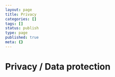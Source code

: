 ```yaml
---
layout: page
title: Privacy
categories: []
tags: []
status: publish
type: page
published: true
meta: {}
---
```


# Privacy / Data protection
